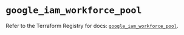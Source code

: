 # `google_iam_workforce_pool`

Refer to the Terraform Registry for docs: [`google_iam_workforce_pool`](https://registry.terraform.io/providers/hashicorp/google-beta/6.28.0/docs/resources/google_iam_workforce_pool).

